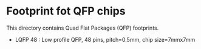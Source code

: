 Footprint fot QFP chips
=======================

  This directory contains Quad Flat Packages (QFP) footprints.

 * LQFP 48 : Low profile QFP, 48 pins, pitch=0.5mm, chip size=7mmx7mm
